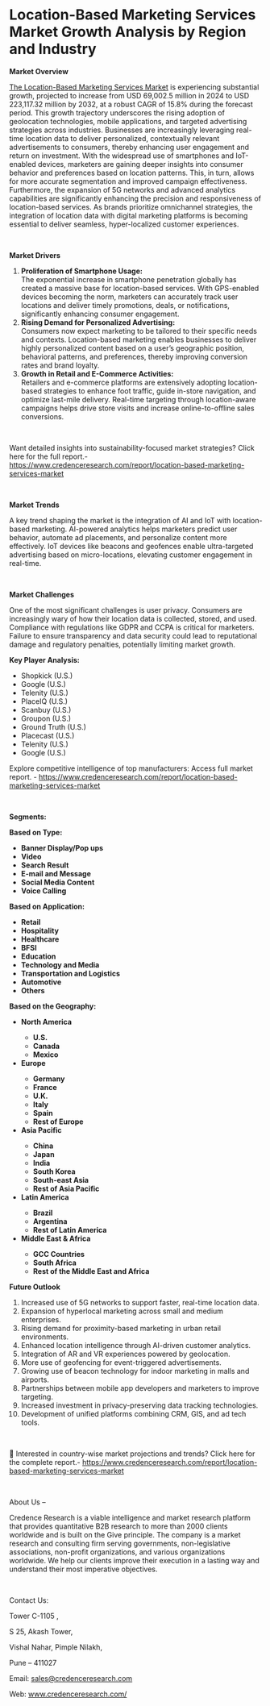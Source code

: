# Location-Based Marketing Services Market Growth Analysis by Region and Industry


<p><strong>Market Overview</strong></p>
<p><a href="https://www.credenceresearch.com/report/location-based-marketing-services-market">The Location-Based Marketing Services Market</a> is experiencing substantial growth, projected to increase from USD 69,002.5 million in 2024 to USD 223,117.32 million by 2032, at a robust CAGR of 15.8% during the forecast period. This growth trajectory underscores the rising adoption of geolocation technologies, mobile applications, and targeted advertising strategies across industries. Businesses are increasingly leveraging real-time location data to deliver personalized, contextually relevant advertisements to consumers, thereby enhancing user engagement and return on investment. With the widespread use of smartphones and IoT-enabled devices, marketers are gaining deeper insights into consumer behavior and preferences based on location patterns. This, in turn, allows for more accurate segmentation and improved campaign effectiveness. Furthermore, the expansion of 5G networks and advanced analytics capabilities are significantly enhancing the precision and responsiveness of location-based services. As brands prioritize omnichannel strategies, the integration of location data with digital marketing platforms is becoming essential to deliver seamless, hyper-localized customer experiences.</p>
<p><strong>&nbsp;</strong></p>
<p><strong>Market Drivers</strong></p>
<ol>
<li><strong> Proliferation of Smartphone Usage:</strong><br data-start="1846" data-end="1849" /> The exponential increase in smartphone penetration globally has created a massive base for location-based services. With GPS-enabled devices becoming the norm, marketers can accurately track user locations and deliver timely promotions, deals, or notifications, significantly enhancing consumer engagement.</li>
<li data-start="2157" data-end="2507"><strong data-start="2157" data-end="2207"> Rising Demand for Personalized Advertising:</strong><br data-start="2207" data-end="2210" /> Consumers now expect marketing to be tailored to their specific needs and contexts. Location-based marketing enables businesses to deliver highly personalized content based on a user&rsquo;s geographic position, behavioral patterns, and preferences, thereby improving conversion rates and brand loyalty.</li>
<li data-start="2509" data-end="2860"><strong data-start="2509" data-end="2559"> Growth in Retail and E-Commerce Activities:</strong><br data-start="2559" data-end="2562" /> Retailers and e-commerce platforms are extensively adopting location-based strategies to enhance foot traffic, guide in-store navigation, and optimize last-mile delivery. Real-time targeting through location-aware campaigns helps drive store visits and increase online-to-offline sales conversions.</li>
</ol>
<p>&nbsp;</p>
<p>Want detailed insights into sustainability-focused market strategies? Click here for the full report.- <a href="https://www.credenceresearch.com/report/location-based-marketing-services-market">https://www.credenceresearch.com/report/location-based-marketing-services-market</a></p>
<p>&nbsp;</p>
<p><strong>Market Trends</strong></p>
<p>A key trend shaping the market is the integration of AI and IoT with location-based marketing. AI-powered analytics helps marketers predict user behavior, automate ad placements, and personalize content more effectively. IoT devices like beacons and geofences enable ultra-targeted advertising based on micro-locations, elevating customer engagement in real-time.</p>
<p data-start="3320" data-end="3745"><strong>&nbsp;</strong></p>
<p><strong>Market Challenges</strong></p>
<p>One of the most significant challenges is user privacy. Consumers are increasingly wary of how their location data is collected, stored, and used. Compliance with regulations like GDPR and CCPA is critical for marketers. Failure to ensure transparency and data security could lead to reputational damage and regulatory penalties, potentially limiting market growth.</p>
<p><strong>Key Player Analysis:</strong></p>
<ul>
<li>Shopkick (U.S.)</li>
<li>Google (U.S.)</li>
<li>Telenity (U.S.)</li>
<li>PlaceIQ (U.S.)</li>
<li>Scanbuy (U.S.)</li>
<li>Groupon (U.S.)</li>
<li>Ground Truth (U.S.)</li>
<li>Placecast (U.S.)</li>
<li>Telenity (U.S.)</li>
<li>Google (U.S.)</li>
</ul>
<p>Explore competitive intelligence of top manufacturers: Access full market report. - <a href="https://www.credenceresearch.com/report/location-based-marketing-services-market">https://www.credenceresearch.com/report/location-based-marketing-services-market</a></p>
<p>&nbsp;</p>
<p><strong>Segments:</strong></p>
<p><strong>Based on&nbsp;Type:</strong></p>
<ul>
<li><strong>Banner Display/Pop ups</strong></li>
<li><strong>Video</strong></li>
<li><strong>Search Result</strong></li>
<li><strong>E-mail and Message</strong></li>
<li><strong>Social Media Content</strong></li>
<li><strong>Voice Calling</strong></li>
</ul>
<p><strong>Based on&nbsp;Application:</strong></p>
<ul>
<li><strong>Retail</strong></li>
<li><strong>Hospitality</strong></li>
<li><strong>Healthcare</strong></li>
<li><strong>BFSI</strong></li>
<li><strong>Education</strong></li>
<li><strong>Technology and Media</strong></li>
<li><strong>Transportation and Logistics</strong></li>
<li><strong>Automotive</strong></li>
<li><strong>Others</strong></li>
</ul>
<p><strong>Based on the Geography:</strong></p>
<ul>
<li><strong>North America</strong></li>
<ul>
<li><strong>U.S.</strong></li>
<li><strong>Canada</strong></li>
<li><strong>Mexico</strong></li>
</ul>
<li><strong>Europe</strong></li>
<ul>
<li><strong>Germany</strong></li>
<li><strong>France</strong></li>
<li><strong>U.K.</strong></li>
<li><strong>Italy</strong></li>
<li><strong>Spain</strong></li>
<li><strong>Rest of Europe</strong></li>
</ul>
<li><strong>Asia Pacific</strong></li>
<ul>
<li><strong>China</strong></li>
<li><strong>Japan</strong></li>
<li><strong>India</strong></li>
<li><strong>South Korea</strong></li>
<li><strong>South-east Asia</strong></li>
<li><strong>Rest of Asia Pacific</strong></li>
</ul>
<li><strong>Latin America</strong></li>
<ul>
<li><strong>Brazil</strong></li>
<li><strong>Argentina</strong></li>
<li><strong>Rest of Latin America</strong></li>
</ul>
<li><strong>Middle East &amp; Africa</strong></li>
<ul>
<li><strong>GCC Countries</strong></li>
<li><strong>South Africa</strong></li>
<li><strong>Rest of the Middle East and Africa</strong></li>
</ul>
</ul>
<p><strong>Future Outlook </strong></p>
<ol>
<li>Increased use of 5G networks to support faster, real-time location data.</li>
<li data-start="3852" data-end="3922">Expansion of hyperlocal marketing across small and medium enterprises.</li>
<li data-start="3926" data-end="3999">Rising demand for proximity-based marketing in urban retail environments.</li>
<li data-start="4003" data-end="4071">Enhanced location intelligence through AI-driven customer analytics.</li>
<li data-start="4075" data-end="4135">Integration of AR and VR experiences powered by geolocation.</li>
<li data-start="4139" data-end="4197">More use of geofencing for event-triggered advertisements.</li>
<li data-start="4201" data-end="4277">Growing use of beacon technology for indoor marketing in malls and airports.</li>
<li data-start="4281" data-end="4359">Partnerships between mobile app developers and marketers to improve targeting.</li>
<li data-start="4363" data-end="4433">Increased investment in privacy-preserving data tracking technologies.</li>
<li data-start="4438" data-end="4509">Development of unified platforms combining CRM, GIS, and ad tech tools.</li>
</ol>
<p>&nbsp;</p>
<p>📌 Interested in country-wise market projections and trends? Click here for the complete report.- <a href="https://www.credenceresearch.com/report/location-based-marketing-services-market">https://www.credenceresearch.com/report/location-based-marketing-services-market</a></p>
<p>&nbsp;</p>
<p>About Us &ndash;</p>
<p>Credence Research is a viable intelligence and market research platform that provides quantitative B2B research to more than 2000 clients worldwide and is built on the Give principle. The company is a market research and consulting firm serving governments, non-legislative associations, non-profit organizations, and various organizations worldwide. We help our clients improve their execution in a lasting way and understand their most imperative objectives.</p>
<p>&nbsp;</p>
<p>Contact Us:</p>
<p>Tower C-1105 ,</p>
<p>S 25, Akash Tower,</p>
<p>Vishal Nahar, Pimple Nilakh,</p>
<p>Pune &ndash; 411027</p>
<p>Email: <a href="mailto:sales@credenceresearch.com">sales@credenceresearch.com</a></p>
<p>Web: <a href="http://www.credenceresearch.com/">www.credenceresearch.com/</a></p>
